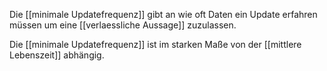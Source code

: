 Die [[minimale Updatefrequenz]] gibt an wie oft Daten ein Update erfahren müssen um eine [[verlaessliche Aussage]] zuzulassen.

Die [[minimale Updatefrequenz]] ist im starken Maße von der [[mittlere Lebenszeit]] abhängig.
